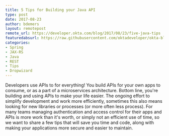 ```yaml
---
title: 5 Tips for Building your Java API
type: post
date: 2017-08-23
author: bdemers
layout: remotepost
remote_url: https://developer.okta.com/blog/2017/08/23/five-java-tips
featuredabsurl: https://raw.githubusercontent.com/oktadeveloper/okta-blog/master/_source/_assets/img/blog/featured/okta-java-bottle-headphones.jpg
categories:
- Spring
- JAX-RS
- Java
- REST
- Tips
- Dropwizard
---
```


Developers use APIs to for everything! You build APIs for your own apps to consume, or as a part of a microservices architecture. Bottom line, you're building and using APIs to make your life easier. The ongoing effort to simplify development and work more efficiently, sometimes this also means looking for new libraries or processes (or more often less process). For many teams managing authentication and access control for their apps and APIs is more work than it's worth, or simply not an efficient use of time, so we want to share a few tips that will save you time and code, along with making your applications more secure and easier to maintain.